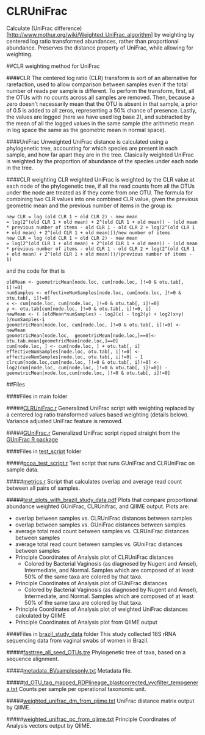 CLRUniFrac
==========

Calculate (UniFrac difference)[http://www.mothur.org/wiki/Weighted_UniFrac_algorithm] by weighting by centered log ratio transformed abundances, rather than proportional abundance. Preserves the distance property of UniFrac, while allowing for weighting.

##CLR weighting method for UniFrac

####CLR
The centered log ratio (CLR) transform is sort of an alternative for rarefaction, used to allow comparison between samples even if the total number of reads per sample is different. To perform the transform, first, all the OTUs with no counts across all samples are removed. Then, because a zero doesn't necessarily mean that the OTU is absent in that sample, a prior of 0.5 is added to all zeros, representing a 50% chance of presence. Lastly, the values are logged (here we have used log base 2), and subtracted by the mean of all the logged values in the same sample (the arithmetic mean in log space the same as the geometric mean in normal space).

####UniFrac
Unweighted UniFrac distance is calculated using a phylogenetic tree, accounting for which species are present in each sample, and how far apart they are in the tree. Clasically weighted UniFrac is weighted by the proportion of abundance of the species under each node in the tree.

####CLR weighting
CLR weighted UniFrac is weighted by the CLR value at each node of the phylogenetic tree, if all the read counts from all the OTUs under the node are treated as if they come from one OTU. The formula for combining two CLR values into one combined CLR value, given the previous geometric mean and the previous number of items in the group is:
```
new CLR = log (old CLR 1 + old CLR 2) - new mean
= log(2^(old CLR 1 + old mean) + 2^(old CLR 1 + old mean)) - (old mean * previous number of items - old CLR 1 - old CLR 2 + log(2^(old CLR 1 + old mean) + 2^(old CLR 1 + old mean)))/new number of items
new CLR = log (old CLR 1 + old CLR 2) - new mean
= log(2^(old CLR 1 + old mean) + 2^(old CLR 1 + old mean)) - (old mean * previous number of items - old CLR 1 - old CLR 2 + log(2^(old CLR 1 + old mean) + 2^(old CLR 1 + old mean)))/(previous number of items - 1)
```
and the code for that is

```
oldMean <- geometricMean[node.loc, cum[node.loc, ]!=0 & otu.tab[, i]!=0]
numSamples <- effectiveNumSamples[node.loc, cum[node.loc, ]!=0 & otu.tab[, i]!=0]
x <- cum[node.loc, cum[node.loc, ]!=0 & otu.tab[, i]!=0]
y <- otu.tab[cum[node.loc, ]!=0 & otu.tab[, i]!=0, i]
newMean <- ( (oldMean*numSamples) - log2(x) - log2(y) + log2(x+y) )/numSamples-1
geometricMean[node.loc, cum[node.loc, ]!=0 & otu.tab[, i]!=0] <- newMean
geometricMean[node.loc,  geometricMean[node.loc,]==0]<- otu.tab.mean[geometricMean[node.loc,]==0]
cum[node.loc, ] <- cum[node.loc, ] + otu.tab[, i]
effectiveNumSamples[node.loc, otu.tab[, i]!=0] <- effectiveNumSamples[node.loc, otu.tab[, i]!=0] - 1
clrcum[node.loc,cum[node.loc, ]!=0 & otu.tab[, i]!=0] <- log2(cum[node.loc, cum[node.loc, ]!=0 & otu.tab[, i]!=0]) - geometricMean[node.loc,cum[node.loc, ]!=0 & otu.tab[, i]!=0]
```

##Files

####Files in main folder

#####[CLRUniFrac.r](CLRUniFrac.r)
Generalized UniFrac script with weighting replaced by a centered log ratio transformed values based weighting (details below). Variance adjusted UniFrac feature is removed.

#####[GUniFrac.r](GUniFrac.r)
Generalized UniFrac script ripped straight from the [GUniFrac R package][1]


####Files in [test_script](test_script) folder

#####[pcoa_test_script.r](test_script/pcoa_test_script.r)
Test script that runs GUniFrac and CLRUniFrac on sample data.

#####[metrics.r](test_script/metrics.r)
Script that calculates overlap and average read count between all pairs of samples.

#####[test_plots_with_brazil_study_data.pdf](test_script/test_plots_with_brazil_study_data.pdf)
Plots that compare proportional abundance weighted GUniFrac, CLRUnifrac, and QIIME output. Plots are:
* overlap between samples vs. CLRUniFrac distances between samples
* overlap between samples vs. GUniFrac distances between samples
* average total read count between samples vs. CLRUniFrac distances between samples
* average total read count between samples vs. GUniFrac distances between samples
* Principle Coordinates of Analysis plot of CLRUniFrac distances
	* Colored by Bacterial Vaginosis (as diagnosed by Nugent and Amsel), Intermediate, and Normal. Samples which are composed of at least 50% of the same taxa are colored by that taxa.
* Principle Coordinates of Analysis plot of GUniFrac distances
	* Colored by Bacterial Vaginosis (as diagnosed by Nugent and Amsel), Intermediate, and Normal. Samples which are composed of at least 50% of the same taxa are colored by that taxa.
* Principle Coordinates of Analysis plot of weighted UniFrac distances calculated by QIIME
* Principle Coordinates of Analysis plot from QIIME output

####Files in [brazil_study_data](test_script/brazil_study_data) folder
This study collected 16S rRNA sequencing data from vaginal swabs of women in Brazil.

#####[fasttree_all_seed_OTUs.tre](test_script/brazil_study_data/fasttree_all_seed_OTUs.tre)
Phylogenetic tree of taxa, based on a sequence alignment.

#####[metadata_BVsamplesonly.txt](test_script/brazil_study_data/metadata_BVsamplesonly.txt)
Metadata file.

#####[td_OTU_tag_mapped_RDPlineage_blastcorrected_vvcfilter_tempgenera.txt](test_script/brazil_study_data/td_OTU_tag_mapped_RDPlineage_blastcorrected_vvcfilter_tempgenera.txt)
Counts per sample per operational taxonomic unit.

#####[weighted_unifrac_dm_from_qiime.txt](test_script/brazil_study_data/weighted_unifrac_dm_from_qiime.txt)
UniFrac distance matrix output by QIIME.

#####[weighted_unifrac_pc_from_qiime.txt](test_script/brazil_study_data/weighted_unifrac_pc_from_qiime.txt)
Principle Coordinates of Analysis vectors output by QIIME.

[1]: http://cran.r-project.org/web/packages/GUniFrac/index.html